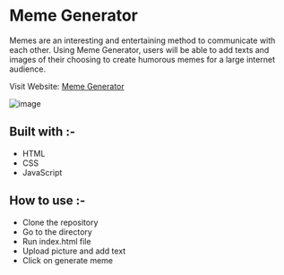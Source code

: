 # Meme Generator
Memes are an interesting and entertaining method to communicate with each other. Using Meme Generator, users will be able to add texts and images of their choosing to create humorous memes for a large internet audience.

Visit Website: [Meme Generator](https://meme-generator-ghw.vercel.app/) 

![image](https://user-images.githubusercontent.com/52650290/189529362-571080e2-205f-48a5-862e-ab8a50de1140.png)

## Built with :-
- HTML
- CSS 
- JavaScript

## How to use :-
- Clone the repository
- Go to the directory
- Run index.html file
- Upload picture and add text  
- Click on generate meme
